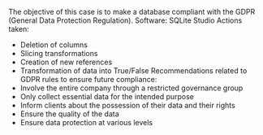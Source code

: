 The objective of this case is to make a database compliant with the GDPR (General Data Protection Regulation).
Software: SQLite Studio
Actions taken:
- Deletion of columns
- Slicing transformations
- Creation of new references
- Transformation of data into True/False
Recommendations related to GDPR rules to ensure future compliance:
- Involve the entire company through a restricted governance group
- Only collect essential data for the intended purpose
- Inform clients about the possession of their data and their rights
- Ensure the quality of the data
- Ensure data protection at various levels
